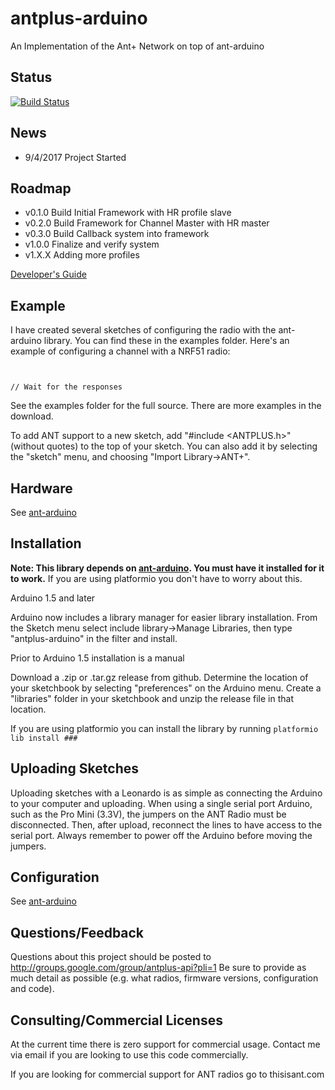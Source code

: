 # antplus-arduino
An Implementation of the Ant+ Network on top of ant-arduino

## Status

[![Build Status](https://travis-ci.org/cujomalainey/antplus-arduino.svg?branch=master)](https://travis-ci.org/cujomalainey/antplus-arduino) 

## News

* 9/4/2017 Project Started

## Roadmap

* v0.1.0 Build Initial Framework with HR profile slave
* v0.2.0 Build Framework for Channel Master with HR master
* v0.3.0 Build Callback system into framework
* v1.0.0 Finalize and verify system
* v1.X.X Adding more profiles

[Developer's Guide](https://github.com/cujomalainey/antplus-arduino/wiki/Developer's-Guide)

## Example
I have created several sketches of configuring the radio with the ant-arduino library. You can find these in the examples folder. Here's an example of configuring a channel with a NRF51 radio:

```


// Wait for the responses
```

See the examples folder for the full source. There are more examples in the download.

To add ANT support to a new sketch, add "#include <ANTPLUS.h>" (without quotes) to the top of your sketch. You can also add it by selecting the "sketch" menu, and choosing "Import Library->ANT+".

## Hardware

See [ant-arduino](https://github.com/cujomalainey/ant-arduino)

## Installation

**Note: This library depends on [ant-arduino](https://github.com/cujomalainey/ant-arduino). You must have it installed for it to work.** If you are using platformio you don't have to worry about this.

Arduino 1.5 and later

Arduino now includes a library manager for easier library installation. From the Sketch menu select include library->Manage Libraries, then type "antplus-arduino" in the filter and install.

Prior to Arduino 1.5 installation is a manual

Download a .zip or .tar.gz release from github. Determine the location of your sketchbook by selecting "preferences" on the Arduino menu. Create a "libraries" folder in your sketchbook and unzip the release file in that location.

If you are using platformio you can install the library by running
``` platformio lib install ### ```

## Uploading Sketches

Uploading sketches with a Leonardo is as simple as connecting the Arduino to your computer and uploading. When using a single serial port Arduino, such as the Pro Mini (3.3V), the jumpers on the ANT Radio must be disconnected. Then, after upload, reconnect the lines to have access to the serial port. Always remember to power off the Arduino before moving the jumpers.

## Configuration

See [ant-arduino](https://github.com/cujomalainey/ant-arduino)

## Questions/Feedback

Questions about this project should be posted to http://groups.google.com/group/antplus-api?pli=1 Be sure to provide as much detail as possible (e.g. what radios, firmware versions, configuration and code).

## Consulting/Commercial Licenses
At the current time there is zero support for commercial usage. Contact me via email if you are looking to use this code commercially.

If you are looking for commercial support for ANT radios go to thisisant.com
